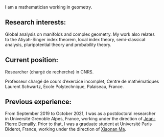 I am a mathematician working in geometry.

<h2>Research interests:</h2>

Global analysis on manifolds and complex geometry. My work also relates to the Atiyah-Singer index theorem, local index theory, semi-classical analysis, pluripotential theory and probability theory.

<h2>Current position:</h2>
Researcher (chargé de recherche) in CNRS.

Professeur chargé de cours d’exercice incomplet, Centre de mathématiques Laurent Schwartz, École Polytechnique, Palaiseau, France.

<h2>Previous experience:</h2>
From September 2019 to October 2021, I was as a postdoctoral researcher in Université Grenoble Alpes, France, working under the direction of
<a href="https://www-fourier.ujf-grenoble.fr/~demailly/">Jean-Pierre Demailly</a>.
Prior to that, I was a graduate student at Université Paris Diderot, France, working under the direction of <a href="https://webusers.imj-prg.fr/~xiaonan.ma/">Xiaonan Ma</a>.
